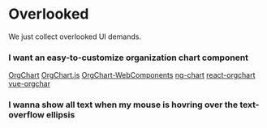 # Overlooked

We just collect overlooked UI demands.

### I want an easy-to-customize organization chart component
[OrgChart](https://github.com/dabeng/OrgChart)  [OrgChart.js](https://github.com/dabeng/OrgChart.js)  [OrgChart-WebComponents](https://github.com/dabeng/OrgChart-Webcomponents) [ng-chart](https://github.com/dabeng/ng-orgchart) [react-orgchart](https://github.com/dabeng/react-orgchart) [vue-orgchar](thttps://github.com/dabeng/vue-orgchart)

### I wanna show all text when my mouse is hovring over the text-overflow ellipsis
